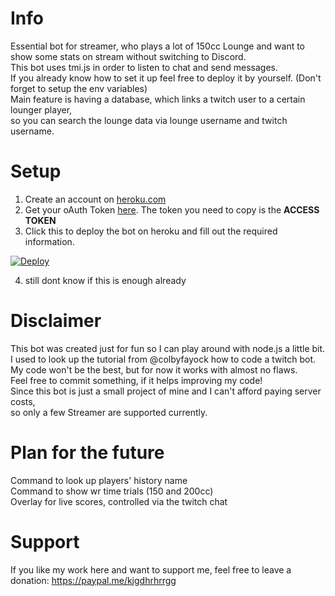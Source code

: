 # Info

Essential bot for streamer, who plays a lot of 150cc Lounge and want to show some stats on stream without switching to Discord. <br/>
This bot uses tmi.js in order to listen to chat and send messages. <br/>
If you already know how to set it up feel free to deploy it by yourself. (Don't forget to setup the env variables) <br/>
Main feature is having a database, which links a twitch user to a certain lounger player, <br/>
so you can search the lounge data via lounge username and twitch username.

# Setup

1. Create an account on [heroku.com](https://signup.heroku.com/)
2. Get your oAuth Token [here](https://twitchtokengenerator.com). The token you need to copy is the **ACCESS TOKEN**
3. Click this to deploy the bot on heroku and fill out the required information.

[![Deploy](https://www.herokucdn.com/deploy/button.svg)](https://heroku.com/deploy?template=https://github.com/kjgdhrhrrgg/twitch_bot)

4. still dont know if this is enough already

# Disclaimer

This bot was created just for fun so I can play around with node.js a little bit. <br/>
I used to look up the tutorial from @colbyfayock how to code a twitch bot. <br/>
My code won't be the best, but for now it works with almost no flaws. <br/>
Feel free to commit something, if it helps improving my code! <br/>
Since this bot is just a small project of mine and I can't afford paying server costs, <br/>
so only a few Streamer are supported currently.

# Plan for the future

Command to look up players' history name <br/>
Command to show wr time trials (150 and 200cc) <br/>
Overlay for live scores, controlled via the twitch chat

# Support 

If you like my work here and want to support me, feel free to leave a donation: https://paypal.me/kjgdhrhrrgg <br/>
